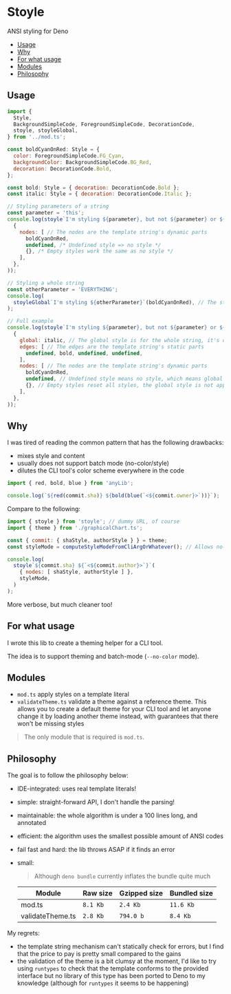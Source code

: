 # Stoyle

ANSI styling for Deno

<!-- TOC START -->

* [Usage](#usage)
* [Why](#why)
* [For what usage](#for-what-usage)
* [Modules](#modules)
* [Philosophy](#philosophy)

<!-- TOC END -->

## Usage

<!-- 🔁: basicExample -->

```js
import {
  Style,
  BackgroundSimpleCode, ForegroundSimpleCode, DecorationCode,
  stoyle, stoyleGlobal,
} from '../mod.ts';

const boldCyanOnRed: Style = {
  color: ForegroundSimpleCode.FG_Cyan,
  backgroundColor: BackgroundSimpleCode.BG_Red,
  decoration: DecorationCode.Bold,
};

const bold: Style = { decoration: DecorationCode.Bold };
const italic: Style = { decoration: DecorationCode.Italic };

// Styling parameters of a string
const parameter = 'this';
console.log(stoyle`I'm styling ${parameter}, but not ${parameter} or ${parameter}.`(
  {
    nodes: [ // The nodes are the template string's dynamic parts
      boldCyanOnRed,
      undefined, /* Undefined style => no style */
      {}, /* Empty styles work the same as no style */
    ],
  },
));

// Styling a whole string
const otherParameter = 'EVERYTHING';
console.log(
  stoyleGlobal`I'm styling ${otherParameter}`(boldCyanOnRed), // The style is for the whole string with stoyleGlobal
);

// Full example
console.log(stoyle`I'm styling ${parameter}, but not ${parameter} or ${parameter}.`(
  {
    global: italic, // The global style is for the whole string, it's overwritten by edges/nodes styles
    edges: [ // The edges are the template string's static parts
      undefined, bold, undefined, undefined,
    ],
    nodes: [ // The nodes are the template string's dynamic parts
      boldCyanOnRed,
      undefined, // Undefined style means no style, which means global style is applied
      {}, // Empty styles reset all styles, the global style is not applied
    ],
  },
));

```

<!-- 🔁 -->

## Why

I was tired of reading the common pattern that has the following drawbacks:

* mixes style and content
* usually does not support batch mode (no-color/style)
* dilutes the CLI tool's color scheme everywhere in the code

```js
import { red, bold, blue } from 'anyLib';

console.log(`${red(commit.sha)} ${bold(blue(`<${commit.owner}>`))}`);
```

Compare to the following:

```js
import { stoyle } from 'stoyle'; // dummy URL, of course
import { theme } from './graphicalChart.ts';

const { commit: { shaStyle, authorStyle } } = theme;
const styleMode = computeStyleModeFromCliArgOrWhatever(); // Allows no-color mode

console.log(
  stoyle`${commit.sha} ${`<${commit.author}>`}`(
    { nodes: [ shaStyle, authorStyle ] },
    styleMode,
  )
);
```

More verbose, but much cleaner too!

## For what usage

I wrote this lib to create a theming helper for a CLI tool.

The idea is to support theming and batch-mode (`--no-color` mode).

## Modules

* `mod.ts` apply styles on a template literal
* `validateTheme.ts` validate a theme against a reference theme. This allows you to create a default theme for your CLI tool and let anyone change it by loading another theme instead, with guarantees that there won't be missing styles

> The only module that is required is `mod.ts`.

## Philosophy

The goal is to follow the philosophy below:

* IDE-integrated: uses real template literals!
* simple: straight-forward API, I don't handle the parsing!
* maintainable: the whole algorithm is under a 100 lines long, and annotated
* efficient: the algorithm uses the smallest possible amount of ANSI codes
* fail fast and hard: the lib throws ASAP if it finds an error
* small:

  > Although `deno bundle` currently inflates the bundle quite much

  | Module           | Raw size                                      | Gzipped size                                       | Bundled size                                      |
  | ---------------- | --------------------------------------------- | -------------------------------------------------- | ------------------------------------------------- |
  | mod.ts           | <!-- 🔁: modRawSize -->`8.1 Kb`<!-- 🔁 -->    | <!-- 🔁: modGzippedSize -->`2.4 Kb`<!-- 🔁 -->     | <!-- 🔁: modBundledSize -->`11.6 Kb`<!-- 🔁 -->   |
  | validateTheme.ts | <!-- 🔁: themerRawSize -->`2.8 Kb`<!-- 🔁 --> | <!-- 🔁: themerGzippedSize -->`794.0 b`<!-- 🔁 --> | <!-- 🔁: themerBundledSize -->`8.4 Kb`<!-- 🔁 --> |

My regrets:

* the template string mechanism can't statically check for errors, but I find that the price to pay is pretty small compared to the gains
* the validation of the theme is a bit clumsy at the moment, I'd like to try using `runtypes` to check that the template conforms to the provided interface but no library of this type has been ported to Deno to my knowledge (although for `runtypes` it seems to be happening)
